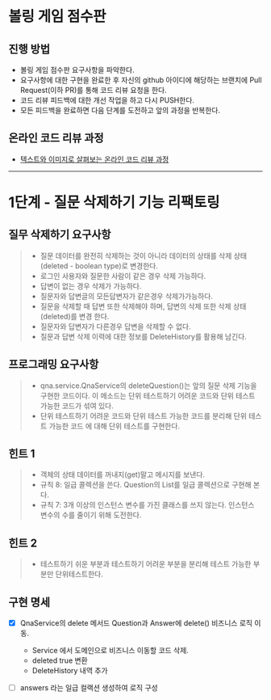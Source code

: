 # 볼링 게임 점수판
## 진행 방법
* 볼링 게임 점수판 요구사항을 파악한다.
* 요구사항에 대한 구현을 완료한 후 자신의 github 아이디에 해당하는 브랜치에 Pull Request(이하 PR)를 통해 코드 리뷰 요청을 한다.
* 코드 리뷰 피드백에 대한 개선 작업을 하고 다시 PUSH한다.
* 모든 피드백을 완료하면 다음 단계를 도전하고 앞의 과정을 반복한다.

## 온라인 코드 리뷰 과정
* [텍스트와 이미지로 살펴보는 온라인 코드 리뷰 과정](https://github.com/next-step/nextstep-docs/tree/master/codereview)

---
# 1단계 - 질문 삭제하기 기능 리팩토링

## 질무 삭제하기 요구사항
> - 질문 데이터를 완전히 삭제하는 것이 아니라 데이터의 상태를 삭제 상태(deleted - boolean type)로 변경한다.
> - 로그인 사용자와 질문한 사람이 같은 경우 삭제 가능하다.
> - 답변이 없는 경우 삭제가 가능하다.
> - 질문자와 답변글의 모든답변자가 같은경우 삭제가가능하다.
> - 질문을 삭제할 때 답변 또한 삭제해야 하며, 답변의 삭제 또한 삭제 상태(deleted)를 변경 한다.
> - 질문자와 답변자가 다른경우 답변을 삭제할 수 없다.
> - 질문과 답변 삭제 이력에 대한 정보를 DeleteHistory를 활용해 남긴다.

## 프로그래밍 요구사항
> - qna.service.QnaService의 deleteQuestion()는 앞의 질문 삭제 기능을 구현한 코드이다. 이 메소드는 단위 테스트하기 어려운 코드와 단위 테스트 가능한 코드가 섞여 있다.
> - 단위 테스트하기 어려운 코드와 단위 테스트 가능한 코드를 분리해 단위 테스트 가능한 코드 에 대해 단위 테스트를 구현한다.

## 힌트 1
> - 객체의 상태 데이터를 꺼내지(get)말고 메시지를 보낸다.
> - 규칙 8: 일급 콜렉션을 쓴다. 
  Question의 List를 일급 콜렉션으로 구현해 본다.
> - 규칙 7: 3개 이상의 인스턴스 변수를 가진 클래스를 쓰지 않는다.
  인스턴스 변수의 수를 줄이기 위해 도전한다.

## 힌트 2
> - 테스트하기 쉬운 부분과 테스트하기 어려운 부분을 분리해 테스트 가능한 부분만 단위테스트한다.

## 구현 명세
- [x] QnaService의 delete 메서드 Question과 Answer에 delete() 비즈니스 로직 이동.
  - Service 에서 도메인으로 비즈니스 이동할 코드 삭제. 
  - deleted true 변환
  - DeleteHistory 내역 추가
- [ ] answers 라는 일급 컬랙션 생성하여 로직 구성


